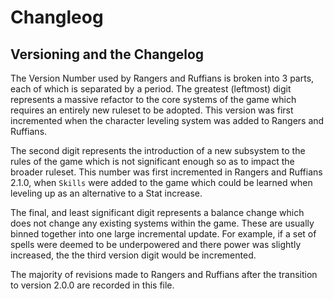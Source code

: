 # Changleog

## Versioning and the Changelog
The Version Number used by Rangers and Ruffians is broken into
3 parts, each of which is separated by a period. The greatest (leftmost)
digit represents a massive refactor to the core systems of the game
which requires an entirely new ruleset to be adopted. This version was first
incremented when the character leveling system was added to Rangers and Ruffians.

The second digit represents the introduction of a new subsystem to the
rules of the game which is not significant enough so as to impact the
broader ruleset. This number was first incremented in Rangers and Ruffians
2.1.0, when ```Skills``` were added to the game which could be learned
when leveling up as an alternative to a Stat increase.

The final, and least significant digit represents a balance change
which does not change any existing systems within the game. These
are usually binned together into one large incremental update.
For example, if a set of spells were deemed to be underpowered and
there power was slightly increased, the the third version digit
would be incremented.

The majority of revisions made to Rangers and Ruffians after the
transition to version 2.0.0 are recorded in this file.

